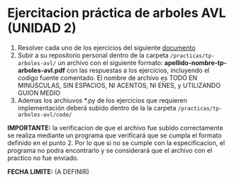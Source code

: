 # Ejercitacion práctica de arboles AVL (UNIDAD 2)

1. Resolver cada uno de los ejercicios del siguiente [documento](https://docs.google.com/document/d/1yBiKLjBlt-5a1rfqhsbVfhFQtqvTB_I95p5ukVh_d7g/edit)
2. Subir a su repositorio personal dentro de la carpeta `/practicas/tp-arboles-avl/` un archivo con el siguiente formato: **apellido-nombre-tp-arboles-avl.pdf**  con las respuestas a los ejercicios, incluyendo el codigo fuente comentado. El nombre de archivo es TODO EN MINUSCULAS, SIN ESPACIOS, NI ACENTOS, NI EÑES, y UTILIZANDO GUION MEDIO  
3. Ademas los archiuvos *.py de los ejercicios que requieren implementación deberá subido dentro de la la carpeta `/practicas/tp-arboles-avl/code/`

**IMPORTANTE:** la verificacion de que el archivo fue subido correctamente  se realiza mediante un programa que verificará que se cumpla el formato definido en el punto 2. Por lo que si no se cumple con la especificacion, el programa no podra encontrarlo y se considerará que el archivo con el practico no fue enviado.



**FECHA LIMITE:** (A DEFINIR)
